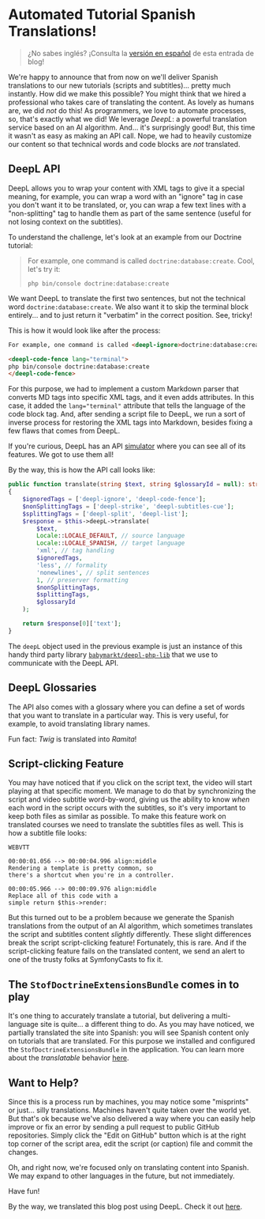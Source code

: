 # Automated Tutorial Spanish Translations!

> ¿No sabes inglés? ¡Consulta la [versión en español](https://symfonycasts.com/blog/spanish-translations-es) de esta entrada de blog!

We're happy to announce that from now on we'll deliver Spanish translations to our new
tutorials (scripts and subtitles)... pretty much instantly. How did we make this possible? You might think that
we hired a professional who takes care of translating the content. As lovely as humans are, 
we did *not* do this! As programmers, we love to automate processes, so, that's
exactly what we did! We leverage *DeepL*: a powerful translation service based on an AI algorithm. 
And... it's surprisingly good! But, this time it wasn't as easy as making an API call. 
Nope, we had to heavily customize our content so that technical words and code blocks 
are *not* translated.

## DeepL API

DeepL allows you to wrap your content with XML tags to give it a special meaning, for example, 
you can wrap a word with an "ignore" tag in case you don't want it to be translated, or, you can 
wrap a few text lines with a "non-splitting" tag to handle them as part of the 
same sentence (useful for not losing context on the subtitles). 

To understand the challenge, let's look at an example from our Doctrine tutorial:

> For example, one command is called `doctrine:database:create`. Cool, let's try it:
> 
> ```terminal
> php bin/console doctrine:database:create
> ```

We want DeepL to translate the first two sentences, but not the technical word `doctrine:database:create`. 
We also want it to skip the terminal block entirely... and to just return it "verbatim" 
in the correct position. See, tricky!

This is how it would look like after the process:

```html
For example, one command is called <deepl-ignore>doctrine:database:create</deepl-ignore>. Cool, let's try it:

<deepl-code-fence lang="terminal">
php bin/console doctrine:database:create
</deepl-code-fence>
```

For this purpose, we had to implement a custom Markdown parser that converts MD tags into
specific XML tags, and it even adds attributes. In this case, it added the `lang="terminal"`
attribute that tells the language of the code block tag. And, after sending a script file to DeepL,
we run a sort of inverse process for restoring the XML tags into Markdown, besides 
fixing a few flaws that comes from DeepL.

If you're curious, DeepL has an API [simulator](https://www.deepl.com/es/docs-api/simulator/) 
where you can see all of its features. We got to use them all!

By the way, this is how the API call looks like:

```php
public function translate(string $text, string $glossaryId = null): string
{
    $ignoredTags = ['deepl-ignore', 'deepl-code-fence'];
    $nonSplittingTags = ['deepl-strike', 'deepl-subtitles-cue'];
    $splittingTags = ['deepl-split', 'deepl-list'];
    $response = $this->deepL->translate(
        $text,
        Locale::LOCALE_DEFAULT, // source language
        Locale::LOCALE_SPANISH, // target language
        'xml', // tag handling
        $ignoredTags,
        'less', // formality
        'nonewlines', // split sentences
        1, // preserver formatting
        $nonSplittingTags,
        $splittingTags,
        $glossaryId
    );

    return $response[0]['text'];
}
```

The `deepL` object used in the previous example is just an instance of this handy
third party library [`babymarkt/deepl-php-lib`](https://github.com/Baby-Markt/deepl-php-lib) that
we use to communicate with the DeepL API.

## DeepL Glossaries

The API also comes with a glossary where you can define a set of words that you want to translate
in a particular way. This is very useful, for example, to avoid translating library names. 

Fun fact: _Twig_ is translated into _Ramita_!

## Script-clicking Feature

You may have noticed that if you click on the script text, the video will start playing
at that specific moment. We manage to do that by synchronizing the script and video subtitle word-by-word, 
giving us the ability to know *when* each word in the script occurs with the subtitles, so it's 
very important to keep both files as similar as possible. To make this feature work
on translated courses we need to translate the subtitles files as well. This is how a
subtitle file looks:

```
WEBVTT

00:00:01.056 --> 00:00:04.996 align:middle
Rendering a template is pretty common, so
there's a shortcut when you're in a controller.

00:00:05.966 --> 00:00:09.976 align:middle
Replace all of this code with a
simple return $this->render:
```

But this turned out to be a problem because we generate the Spanish translations from the 
output of an AI algorithm, which sometimes translates the script and subtitles 
content *slightly* differently. These slight differences break the script script-clicking feature! 
Fortunately, this is rare. And if the script-clicking feature fails on the translated content, 
we send an alert to one of the trusty folks at SymfonyCasts to fix it.

## The `StofDoctrineExtensionsBundle` comes in to play

It's one thing to accurately translate a tutorial, but delivering a multi-language site is quite...
a different thing to do. As you may have noticed, we partially translated the site
into Spanish: you will see Spanish content only on tutorials that are translated. For this
purpose we installed and configured the `StofDoctrineExtensionsBundle` in the application. 
You can learn more about the _translatable_ behavior [here](https://github.com/doctrine-extensions/DoctrineExtensions/blob/main/doc/translatable.md).

## Want to Help?

Since this is a process run by machines, you may notice some "misprints" or just... silly translations.
Machines haven't quite taken over the world yet. But that's ok because we've also delivered a way 
where you can easily help improve or fix an error by sending a pull request to public GitHub repositories.
Simply click the "Edit on GitHub" button which is at the right top corner of the script area, 
edit the script (or caption) file and commit the changes.

Oh, and right now, we're focused only on translating content into Spanish. We may expand to other 
languages in the future, but not immediately.

Have fun!

By the way, we translated this blog post using DeepL. Check it out [here](https://symfonycasts.com/blog/spanish-translations-es).
